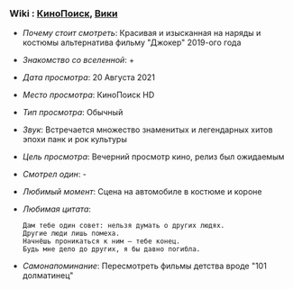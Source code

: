 ### Wiki : [КиноПоиск](https://www.kinopoisk.ru/film/804662/), [Вики](https://ru.wikipedia.org/wiki/%D0%9A%D1%80%D1%83%D1%8D%D0%BB%D0%BB%D0%B0_(%D1%84%D0%B8%D0%BB%D1%8C%D0%BC))

* *Почему стоит смотреть*: Красивая и изысканная на наряды и костюмы альтернатива фильму "Джокер" 2019-ого года

* *Знакомство со вселенной*: +
* *Дата просмотра*: 20 Августа 2021
* *Место просмотра*: КиноПоиск HD
* *Тип просмотра*: Обычный
* *Звук*: Встречается множество знаменитых и легендарных хитов эпохи панк и рок культуры
* *Цель просмотра*: Вечерний просмотр кино, релиз был ожидаемым
* *Смотрел один*: -
* *Любимый момент*: Сцена на автомобиле в костюме и короне
* *Любимая цитата*:
  ```
  Дам тебе один совет: нельзя думать о других людях.
  Другие люди лишь помеха.
  Начнёшь проникаться к ним — тебе конец.
  Будь мне дело до других, я бы давно погибла.
  ```
* *Самонапоминание*: Пересмотреть фильмы детства вроде "101 долматинец"
